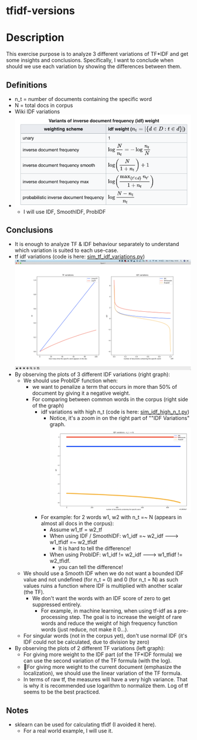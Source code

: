 # tfidf-versions
# Description
This exercise purpose is to analyze 3 different variations of TF*IDF and get some insights and conclusions.
Specifically, I want to conclude when should we use each variation by showing the differences between them.

## Definitions
- n_t = number of documents containing the specific word
- N = total docs in corpus
- Wiki IDF variations
- ![](./images/wiki-idf-variations.png)
    - I will use IDF, SmoothIDF, ProbIDF
    
    
## Conclusions
- It is enough to analyze TF & IDF behaviour separately to understand which variation is suited to each use-case.
- tf idf variations (code is here: [sim_tf_idf_variations.py](./tfidf/simulation/sim_tf_idf_variations.py))
![](images/res_sim_tf_idf_variations.png) 
- By observing the plots of 3 different IDF variations (right graph): 
    - We should use ProbIDF function when:
        - we want to penalize a term that occurs in more than 50% of document by giving it a negative weight.
        - For comparing between common words in the corpus (right side of the graph)
            - idf variations with high n_t (code is here: [sim_idf_high_n_t.py](./tfidf/simulation/sim_idf_high_n_t.py))
                - Notice, it's a zoom in on the right part of ""IDF Variations" graph.  
            ![](images/res_sim_idf_high_n_t.png)
            - For example: for 2 words w1, w2 with n_t =~ N (appears in almost all docs in the corpus):
                - Assume w1_tf = w2_tf
                - When using IDF / SmoothIDF: w1_idf =~ w2_idf ---> w1_tfidf =~ w2_tfidf
                     - It is hard to tell the difference!
                - When using ProbIDF: w1_idf != w2_idf ---> w1_tfidf != w2_tfidf.
                    - you can tell the difference!
    - We should use a Smooth IDF when we do not want a bounded IDF value and not undefined (for n_t = 0) and 0 (for n_t = N) as such values ruins a function where IDF is multiplied with another scalar (the TF).
        - We don't want the words with an IDF score of zero to get suppressed entirely.
            - For example, in machine learning, when using tf-idf as a pre-processing step. The goal is to increase the weight of rare words and reduce the weight of high frequency function words (just reduce, not make it 0...).
    - For singular words (not in the corpus yet), don't use normal IDF (it's IDF could not be calculated, due to division by zero)
- By observing the plots of 2 different TF variations (left graph):
    - For giving more weight to the IDF part (of the TF*IDF formula) we can use the second variation of the TF formula (with the log).
    - ￿For giving more weight to the current document (emphasize the localization), we should use the linear variation of the TF formula.
    - In terms of raw tf, the measures will have a very high variance. That is why it is recommended use logarithm to normalize them. Log of tf seems to be the best practiced.

## Notes
- sklearn can be used for calculating tfidf (I avoided it here).
    - For a real world example, I will use it.        